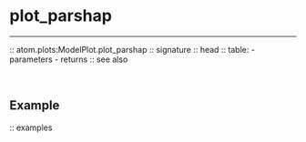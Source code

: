 # plot_parshap
--------------

:: atom.plots:ModelPlot.plot_parshap
    :: signature
    :: head
    :: table:
        - parameters
        - returns
    :: see also

<br>

## Example

:: examples
